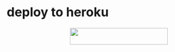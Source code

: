 <H1> <strong> deploy to heroku </strong> </h1>

<p align="center"><a href="https://heroku.com/deploy?template=https://github.com/borusara/hashira-yt-downloader"> <img src="https://img.shields.io/badge/Deploy%20To%20Heroku-blue?style=for-the-badge&logo=heroku" width="220" height="38.45"/></a></p>
